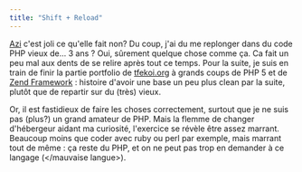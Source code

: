 ```yaml
---
title: "Shift + Reload"
---
```


[Azi](http://azi.tfekoi.org) c'est joli ce qu'elle fait non? Du coup, j'ai du
me replonger dans du code PHP vieux de... 3 ans ? Oui, sûrement quelque chose
comme ça. Ca fait un peu mal aux dents de se relire après tout ce temps. Pour
la suite, je suis en train de finir la partie portfolio de
[tfekoi.org](http://www.tfekoi.org) à grands coups de PHP 5 et de [Zend
Framework](http://framework.zend.com) : histoire d'avoir une base un peu plus
clean par la suite, plutôt que de repartir sur du (très) vieux.

Or, il est fastidieux de faire les choses correctement, surtout que je ne suis
pas (plus?) un grand amateur de PHP. Mais la flemme de changer d'hébergeur
aidant ma curiosité, l'exercice se révèle être assez marrant. Beaucoup moins
que coder avec ruby ou perl par exemple, mais marrant tout de même : ça reste
du PHP, et on ne peut pas trop en demander à ce langage (</mauvaise langue>).

